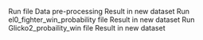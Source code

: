 Run file Data pre-processing
Result in new dataset 
Run el0_fighter_win_probability file
Result in new dataset
Run Glicko2_probaility_win file
Result in new dataset
